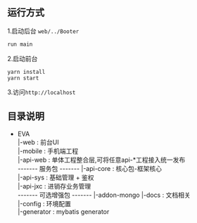 ## 运行方式
1.启动后台 `web/../Booter`
```java
run main
```
2.启动前台
```
yarn install
yarn start
```
3.访问`http://localhost`

## 目录说明

+ EVA   
    |-web : 前台UI   
    |-mobile : 手机端工程  
    |-api-web : 单体工程整合层,可将任意api-*工程接入统一发布   
    ------- 服务包 -------
    |-api-core : 核心包-框架核心   
    |-api-sys : 基础管理 + 鉴权   
    |-api-jxc : 进销存业务管理   
    ------- 可选增强包 -------
    |-addon-mongo
    |-docs : 文档相关   
        |-config : 环境配置   
        |-generator : mybatis generator 

    ​